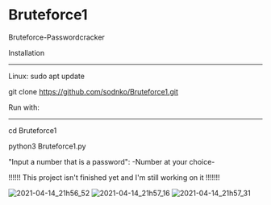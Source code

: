 # Bruteforce1
Bruteforce-Passwordcracker

Installation
____________

Linux:
sudo apt update

git clone https://github.com/sodnko/Bruteforce1.git

Run with:
_________

cd  Bruteforce1

python3 Bruteforce1.py
 
 "Input a number that is a password": -Number at your choice-
 
 
 
!!!!!! This project isn't finished yet and I'm still working on it  !!!!!!!

![2021-04-14_21h56_52](https://user-images.githubusercontent.com/81910309/114771094-77fc8a00-9d6c-11eb-947e-668633658bc2.png)
![2021-04-14_21h57_16](https://user-images.githubusercontent.com/81910309/114771100-792db700-9d6c-11eb-9a7b-98ce62bd6453.png)
![2021-04-14_21h57_31](https://user-images.githubusercontent.com/81910309/114771106-7c28a780-9d6c-11eb-8652-449a540e6d9f.png)
